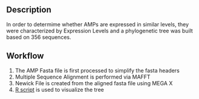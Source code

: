 ## Description

In order to determime whether AMPs are expressed in similar levels, they were characterized by Expression Levels and a phylogenetic tree was built based on 356 sequences.

## Workflow 
  1. The AMP Fasta file is first processed to simplify the fasta headers
  2. Multiple Sequence Alignment is performed via MAFFT
  3. Newick File is created from the aligned fasta file using MEGA X
  4. [R script](phylogeny.R) is used to visualize the tree 
